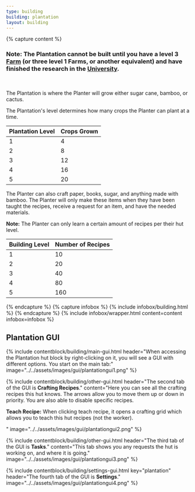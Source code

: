 ```yaml
---
type: building
building: plantation
layout: building
---
```

{% capture content %}
### Note: The Plantation cannot be built until you have a level 3 [Farm](../../source/buildings/farm) (or three level 1 Farms, or another equivalent) and have finished the research in the [University](../../source/buildings/university).
<br>

The Plantation is where the Planter will grow either sugar cane, bamboo, or cactus.

The Plantation's level determines how many crops the Planter can plant at a time.

| Plantation Level | Crops Grown |
|------------------|-------------|
| 1                | 4           |
| 2                | 8           |
| 3                | 12          |
| 4                | 16          |
| 5                | 20          |

The Planter can also craft paper, books, sugar, and anything made with bamboo. The Planter will only make these items when they have been taught the recipes, receive a request for an item, and have the needed materials.

**Note:** The Planter can only learn a certain amount of recipes per their hut level. 

| Building Level | Number of Recipes |
|----------------|-------------------|
| 1              | 10                |
| 2              | 20                |
| 3              | 40                |
| 4              | 80                |
| 5              | 160               |
{% endcapture %}
{% capture infobox %}
{% include infobox/building.html %}
{% endcapture %}
{% include infobox/wrapper.html content=content infobox=infobox %}

## Plantation GUI

{% include contentblock/building/main-gui.html header="When accessing the Plantation hut block by right-clicking on it, you will see a GUI with different options. You start on the main tab:" image="../../assets/images/gui/plantationgui1.png" %}

{% include contentblock/building/other-gui.html header="The second tab of the GUI is <strong>Crafting Recipes</strong>." content="Here you can see all the crafting recipes this hut knows.  The arrows allow you to move them up or down in priority.  You are also able to disable specific recipes.<p><strong> Teach Recipe:</strong> When clicking teach recipe, it opens a crafting grid which allows you to teach this hut recipes (not the worker).</p>" image="../../assets/images/gui/plantationgui2.png" %}

{% include contentblock/building/other-gui.html header="The third tab of the GUI is <strong>Tasks</strong>." content="This tab shows you any requests the hut is working on, and where it is going." image="../../assets/images/gui/plantationgui3.png" %}

{% include contentblock/building/settings-gui.html key="plantation" header="The fourth tab of the GUI is <strong>Settings</strong>." image="../../assets/images/gui/plantationgui4.png" %}